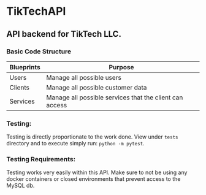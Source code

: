# TikTechAPI
## API backend for TikTech LLC.

### Basic Code Structure

| Blueprints | Purpose |
| ------ | ------ |
| Users | Manage all possible users |
| Clients | Manage all possible customer data |
| Services | Manage all possible services that the client can access |



### Testing:
Testing is directly proportionate to the work done. View under `tests` directory and to execute simply run:
`python -m pytest`. 

### Testing Requirements:
Testing works very easily within this API. Make sure to not be using any
docker containers or closed environments that prevent access to the MySQL db.
